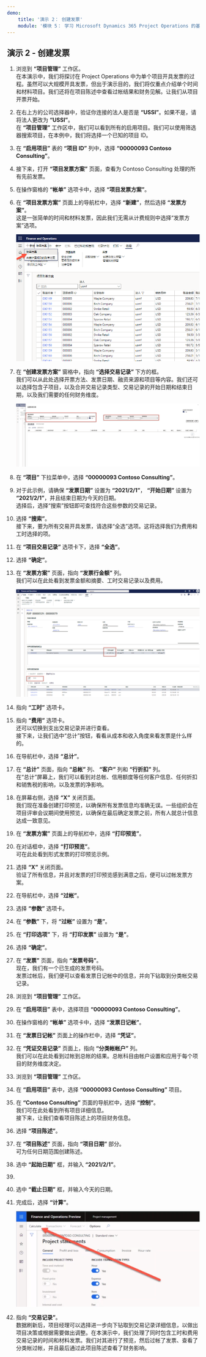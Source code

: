 ```yaml
---
demo:
    title: '演示 2： 创建发票'
    module: '模块 5： 学习 Microsoft Dynamics 365 Project Operations 的基础知识'
---
```


## 演示 2 - 创建发票

1. 浏览到 **“项目管理”** 工作区。  
    在本演示中，我们将探讨在 Project Operations 中为单个项目开具发票的过程。虽然可以大规模开具发票，但出于演示目的，我们将仅重点介绍单个时间和材料项目。我们还将在项目陈述中查看过帐结果和财务见解。让我们从项目开票开始。 

1. 在右上方的公司选择器中，验证你连接的法人是否是 **“USSI”**。如果不是，请将法人更改为 **“USSI”**。  
    在 **“项目管理”** 工作区中，我们可以看到所有的启用项目。我们可以使用筛选器搜索项目，在本例中，我们将选择一个已知的项目 ID。 

1. 在 **“启用项目”** 表的 **“项目 ID”** 列中，选择 **“00000093 Contoso Consulting”**。  

1. 接下来，打开 **“项目发票方案”** 页面，查看为 Contoso Consulting 处理的所有先前发票。 

1. 在操作窗格的 **“帐单”** 选项卡中，选择 **“项目发票方案”**。 

1. 在 **“项目发票方案”** 页面上的导航栏中，选择 **“新建”**，然后选择 **“发票方案”**。  
    这是一张简单的时间和材料发票，因此我们无需从计费规则中选择“发票方案”选项。 

    ![突出显示了新发票方案的“项目发票方案”页面的屏幕截图。](./media/projops_invoice_1_new_invoice_proposal.png)

1. 在 **“创建发票方案”** 窗格中，指向 **“选择交易记录”** 下方的框。  
    我们可以从此处选择开票方法、发票日期、融资来源和项目等内容。我们还可以选择包含子项目，以及合并交易记录类型、交易记录的开始日期和结束日期，以及我们需要的任何财务维度。 

    ![“创建发票方案”窗格的屏幕截图，其中突出显示了“选择交易记录”部分。](./media/projops_invoice_2_select_transactions.png)

1. 在 **“项目”** 下拉菜单中，选择 **“00000093 Contoso Consulting”**。 

1. 对于此示例，请确保 **“发票日期”** 设置为 **“2021/2/1”**， **“开始日期”** 设置为 **“2021/2/1”**，并且结束日期为今天的日期。  
    选择后，选择“搜索”按钮即可查找符合这些参数的交易记录。

1. 选择 **“搜索”**。  
    接下来，要为所有交易开具发票，请选择“全选”选项。这将选择我们为费用和工时选择的项。

1. 在 **“项目交易记录”** 选项卡下，选择 **“全选”**。

1. 选择 **“确定”**。 

1. 在 **“发票方案”** 页面，指向 **“发票行金额”** 列。  
    我们可以在此处看到发票金额和摘要、工时交易记录以及费用。

    ![突出显示了“发票行金额”列的“发票方案”页面的屏幕截图。](./media/projops_invoice_3_invoice_line_amount_column.png)

1. 指向 **“工时”** 选项卡。 

1. 指向 **“费用”** 选项卡。  
    还可以切换到支出交易记录并进行查看。  
接下来，让我们选中“总计”按钮，看看从成本和收入角度来看发票是什么样的。

1. 在导航栏中，选择 **“总计”**。

1. 在 **“总计”** 页面，指向 **“总帐”** 列、 **“客户”** 列和 **“行折扣”** 列。  
    在“总计”屏幕上，我们可以看到对总帐、信用额度等任何客户信息、任何折扣和销售税的影响，以及发票的净影响。 

1. 在屏幕右侧，选择 **“X”** 关闭页面。  
    我们现在准备创建打印预览，以确保所有发票信息均准确无误。一些组织会在项目评审会议期间使用预览，以确保在最后确定发票之前，所有人就总计信息达成一致意见。 

1. 在 **“发票方案”** 页面上的导航栏中，选择 **“打印预览”**。 

1. 在对话框中，选择 **“打印预览”**。  
    可在此处看到形式发票的打印预览示例。 

1. 选择 **“X”** 关闭页面。  
    验证了所有信息，并且对发票的打印预览感到满意之后，便可以过帐发票方案。

1. 在导航栏中，选择 **“过帐”**。

1. 选择 **“参数”** 选项卡。

1. 在 **“参数”** 下，将 **“过帐”** 设置为 **“是”**。

1. 在 **“打印选项”** 下，将 **“打印发票”** 设置为 **“是”**。

1. 选择 **“确定”**。

1. 在 **“发票”** 页面，指向 **“发票号码”**。  
    现在，我们有一个已生成的发票号码。  
    发票过帐后，我们便可以查看发票日记帐中的信息，并向下钻取到分类帐交易记录。

1. 浏览到 **“项目管理”** 工作区。

1. 在 **“启用项目”** 表中，选择项目 **“00000093 Contoso Consulting”**。

1. 在操作窗格的 **“帐单”** 选项卡中，选择 **“发票日记帐”**。

1. 在 **“发票日记帐”** 页面上的操作栏中，选择 **“凭证”**。

1. 在 **“凭证交易记录”** 页面上，指向 **“分类帐帐户”** 列。  
    我们可以在此处看到过帐到总帐的结果。总帐科目由帐户设置和应用于每个项目的财务维度决定。

1. 浏览到 **“项目管理”** 工作区。 

1. 在 **“启用项目”** 表中，选择 **“00000093 Contoso Consulting”** 项目。

1. 在 **“Contoso Consulting”** 页面的导航栏中，选择 **“控制”**。  
    我们可在此处看到所有项目详细信息。  
    接下来，让我们查看项目陈述上的项目财务信息。

1. 选择 **“项目陈述”**。

1. 在 **“项目陈述”** 页面，指向 **“项目日期”** 部分。  
可为任何日期范围创建陈述。

1. 选中 **“起始日期”** 框，并输入 **“2021/2/1”**。
1. 
1. 选中 **“截止日期”** 框，并输入今天的日期。

1. 完成后，选择 **“计算”**。

    ![突出显示了“计算”选项的“项目陈述”页面的屏幕截图。](./media/projops_invoice_4_calculate.png)

1. 指向 **“交易记录”**。  
    数据刷新后，项目经理可以选择进一步向下钻取到交易记录详细信息，以做出项目决策或根据需要做出调整。在本演示中，我们处理了同时包含工时和费用交易记录的时间和材料发票。我们对其进行了预览，然后过帐了发票、查看了分类帐过帐，并且最后通过此项目陈述查看了财务影响。
